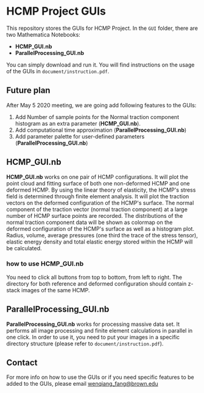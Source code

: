 # HCMP Project GUIs
This repository stores the GUIs for HCMP Project.
In the `GUI` folder, there are two Mathematica Notebooks:

- __HCMP_GUI.nb__
- __ParallelProcessing_GUI.nb__

You can simply download and run it. You will find instructions on the usage of the GUIs in `document/instruction.pdf`. 

## Future plan

After May 5 2020 meeting, we are going add following features to the GUIs:
1. Add Number of sample points for the Normal traction component histogram as an extra parameter (__HCMP_GUI.nb__).
2. Add computational time approximation (__ParallelProcessing_GUI.nb__)
2. Add parameter palette for user-defined parameters (__ParallelProcessing_GUI.nb__)


## HCMP_GUI.nb

__HCMP_GUI.nb__ works on one pair of HCMP configurations. It will plot the point cloud and fitting surface of both one non-deformed HCMP and one deformed HCMP. By using the linear theory of elasticity, the HCMP's stress field is determined through finite element analysis. 
It will plot the traction vectors on the deformed configuration of the HCMP's surface. The normal component of the traction vector (normal traction component) at a large number of HCMP surface points are recorded. The distributions of the normal traction component data will be shown as colormap on the deformed configuration of the HCMP's surface as well as a histogram plot. Radius, volume, average pressures (one third the trace of the stress tensor), elastic energy density and total elastic energy stored within the HCMP
will be calculated.

### how to use HCMP_GUI.nb

You need to click all buttons from top to bottom, from left to right. The directory for both reference and deformed configuration should contain z-stack images of the same HCMP.

## ParallelProcessing_GUI.nb

__ParallelProcessing_GUI.nb__ works for processing massive data set. It performs all image processing and finite element calculations in parallel in one click. In order to use it, you need to put your images in a specific directory structure (please refer to `document/instruction.pdf`).


## Contact

For more info on how to use the GUIs or if you need specific features to be added to the GUIs, please email wenqiang_fang@brown.edu
